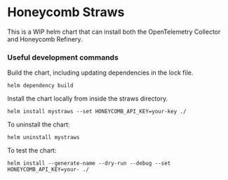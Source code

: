 # Honeycomb Straws

This is a WIP helm chart that can install both the OpenTelemetry Collector and Honeycomb Refinery.

### Useful development commands

Build the chart, including updating dependencies in the lock file.

`helm dependency build`

Install the chart locally from inside the straws directory.

`helm install mystraws --set HONEYCOMB_API_KEY=your-key ./`

To uninstall the chart:

`helm uninstall mystraws`

To test the chart:

`helm install --generate-name --dry-run --debug --set HONEYCOMB_API_KEY=your- ./`
